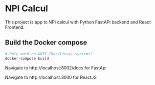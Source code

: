 
# NPI Calcul
This project is  app to NPI calcul with Python FastAPI backend and React Frontend.

## Build the Docker compose
```bash
# Only work on UNIX (Mac/Linux) systems!
docker-compose build 
```

Navigate to  http://localhost:8002/docs  for FastApi

Navigate to http://localhost:3000  for ReactJS
